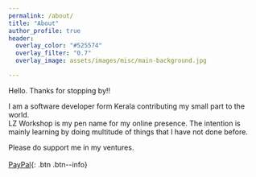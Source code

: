 ```yaml
---
permalink: /about/
title: "About"
author_profile: true
header:
  overlay_color: "#525574"
  overlay_filter: "0.7"
  overlay_image: assets/images/misc/main-background.jpg

---
```


Hello. Thanks for stopping by!!

I am a software developer form Kerala contributing my small part to the world.
<br>
LZ Workshop is my pen name for my online presence. The intention is mainly learning by doing multitude of things that I have not done before.

Please do support me in my ventures.
<br/><br/>
[<i class="fab fa-paypal"></i> PayPal](https://www.paypal.com/paypalme/alant7){: .btn .btn--info}
